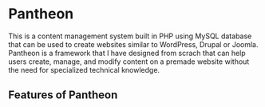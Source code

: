 # Pantheon
This is a content management system built in PHP using MySQL database that can be used to create websites similar to WordPress, Drupal or Joomla. Pantheon is a framework that I have designed from scrach that can help users create, manage, and modify content on a premade website without the need for specialized technical knowledge.

## Features of Pantheon
